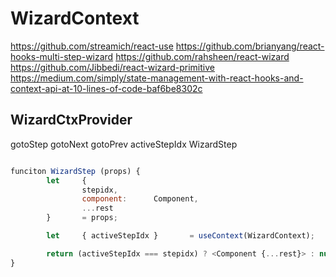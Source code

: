 # WizardContext

<https://github.com/streamich/react-use>
<https://github.com/brianyang/react-hooks-multi-step-wizard>
<https://github.com/rahsheen/react-wizard>
<https://github.com/Jibbedi/react-wizard-primitive>
<https://medium.com/simply/state-management-with-react-hooks-and-context-api-at-10-lines-of-code-baf6be8302c>

## WizardCtxProvider
gotoStep
gotoNext
gotoPrev
activeStepIdx
WizardStep
```js

funciton WizardStep (props) {
        let     {
                stepidx,
                component:      Component,
                ...rest
        }       = props;

        let     { activeStepIdx }       = useContext(WizardContext);

        return (activeStepIdx === stepidx) ? <Component {...rest}> : null;
}


```